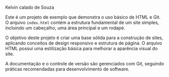 Kelvin calado de Souza

Este é um projeto de exemplo que demonstra o uso básico de HTML e Git. O arquivo `index.html` contém a estrutura fundamental de um site simples, incluindo um cabeçalho, uma área principal e um rodapé. 

O objetivo deste projeto é criar uma base sólida para a construção de sites, aplicando conceitos de design responsivo e estrutura de página. O arquivo HTML possui uma estilização básica para melhorar a aparência visual do site. 

A documentação e o controle de versão são gerenciados com Git, seguindo práticas recomendadas para desenvolvimento de software.
